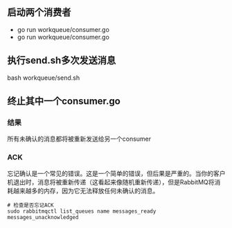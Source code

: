 ## 启动两个消费者
- go run workqueue/consumer.go
- go run workqueue/consumer.go
## 执行send.sh多次发送消息
bash workqueue/send.sh

## 终止其中一个consumer.go

### 结果
所有未确认的消息都将被重新发送给另一个consumer


### ACK
忘记确认是一个常见的错误。这是一个简单的错误，但后果是严重的。当你的客户机退出时，消息将被重新传递（这看起来像随机重新传递），但是RabbitMQ将消耗越来越多的内存，因为它无法释放任何未确认的消息。

```shell
# 检查是否忘记ACK
sudo rabbitmqctl list_queues name messages_ready messages_unacknowledged
```